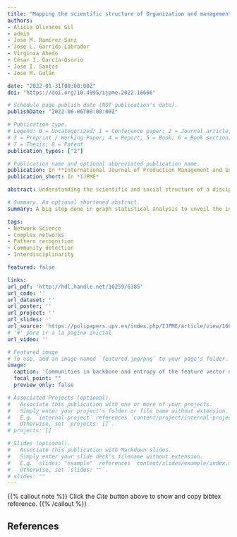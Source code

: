 ```yaml
---
title: "Mapping the scientific structure of Organization and management of enterprises using complex networks"
authors:
- Alicia Olivares Gil
- admin
- Jose M. Ramírez‐Sanz
- Jose L. Garrido‐Labrador
- Virginia Ahedo
- César I. García‐Osorio
- Jose I. Santos
- Jose M. Galán

date: "2022-01-31T00:00:00Z"
doi: "https://doi.org/10.4995/ijpme.2022.16666"

# Schedule page publish date (NOT publication's date).
publishDate: "2022-06-06T00:00:00Z"

# Publication type.
# Legend: 0 = Uncategorized; 1 = Conference paper; 2 = Journal article;
# 3 = Preprint / Working Paper; 4 = Report; 5 = Book; 6 = Book section;
# 7 = Thesis; 8 = Patent
publication_types: ["2"]

# Publication name and optional abbreviated publication name.
publication: In **International Journal of Production Management and Engineering**. 2022, V. 10, n. 1, p. 65-76
publication_short: In *IJPME*

abstract: Understanding the scientific and social structure of a discipline is a fundamental aspect for scientific evaluation processes, identifying trends and niches, and balancing the trade-off between exploitation and exploration re-search. This article aims to analyze the scientific structure of the knowledge area of business organization in Spain through the scientific production of doctoral theses by means of complex networks analysis tools. Our contribution formalizes the social network of co-participation in thesis examining committees and thesis supervision. This network has a modular structure that is partially explained by thematic specialization in different sub-disciplines. We also analyze the interdis-ciplinary structure of the discipline by means of a bipartite network of theses and thesis descriptors, which enables the characterization of affinity levels between fields, re-search poles and thematic clusters. Our results have implications for the scientific evaluation and formal definition of related fields.

# Summary. An optional shortened abstract.
summary: A big step done in graph statistical analysis to unveil the informal structure of the knowledge area of business organization in Spain using TESEO database.

tags:
- Network Science
- Complex networks
- Pattern recognition
- Community detection
- Interdisciplinarity

featured: false

links:
url_pdf: 'http://hdl.handle.net/10259/6385'
url_code: ''
url_dataset: ''
url_poster: ''
url_project: ''
url_slides: ''
url_source: 'https://polipapers.upv.es/index.php/IJPME/article/view/16666' 
# '#' para ir a la pagina inicial
url_video: ''

# Featured image
# To use, add an image named `featured.jpg/png` to your page's folder. 
image:
  caption: 'Communities in backbone and entropy of the feature vector of each community'
  focal_point: ""
  preview_only: false

# Associated Projects (optional).
#   Associate this publication with one or more of your projects.
#   Simply enter your project's folder or file name without extension.
#   E.g. `internal-project` references `content/project/internal-project/index.md`.
#   Otherwise, set `projects: []`.
# projects: []

# Slides (optional).
#   Associate this publication with Markdown slides.
#   Simply enter your slide deck's filename without extension.
#   E.g. `slides: "example"` references `content/slides/example/index.md`.
#   Otherwise, set `slides: ""`.
# slides: ""
---
```


{{% callout note %}}
Click the *Cite* button above to show and copy bibtex reference.
{{% /callout %}}

## References